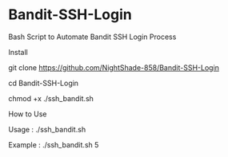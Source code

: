 # Bandit-SSH-Login
Bash Script to Automate Bandit SSH Login Process

Install

git clone https://github.com/NightShade-858/Bandit-SSH-Login

cd Bandit-SSH-Login

chmod +x ./ssh_bandit.sh

How to Use

Usage   : ./ssh_bandit.sh <level number>
 
Example : ./ssh_bandit.sh 5

